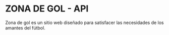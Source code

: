 # ZONA DE GOL - API

Zona de gol es un sitio web diseñado para satisfacer las necesidades de los amantes del fútbol.
